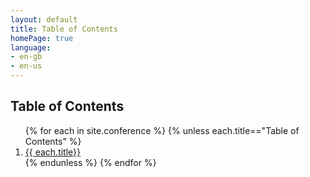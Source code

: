 ```yaml
---
layout: default
title: Table of Contents
homePage: true
language:
- en-gb
- en-us
---
```

<h2>Table of Contents</h2> 
<ol>
{% for each in site.conference %}
{% unless each.title=="Table of Contents" %}
<li><a href="{{each.url}}">{{ each.title}}</a></li>
{% endunless %}
{% endfor %}
</ol>